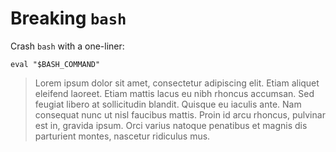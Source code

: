# Breaking `bash`

Crash `bash` with a one-liner:

```
eval "$BASH_COMMAND"
```

> Lorem ipsum dolor sit amet, consectetur adipiscing elit. Etiam aliquet eleifend laoreet. Etiam mattis lacus eu nibh rhoncus accumsan. Sed feugiat libero at sollicitudin blandit. Quisque eu iaculis ante. Nam consequat nunc ut nisl faucibus mattis. Proin id arcu rhoncus, pulvinar est in, gravida ipsum. Orci varius natoque penatibus et magnis dis parturient montes, nascetur ridiculus mus.

